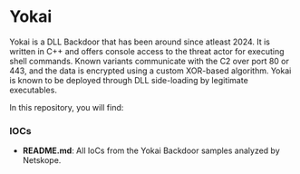 # Yokai

Yokai is a DLL Backdoor that has been around since atleast 2024. It is written in C++ and offers console access to the threat actor for executing shell commands. Known variants communicate with the C2 over port 80 or 443, and the data is encrypted using a custom XOR-based algorithm. Yokai is known to be deployed through DLL side-loading by legitimate executables.

In this repository, you will find:

### IOCs

* **README.md**: All IoCs from the Yokai Backdoor samples analyzed by Netskope.
